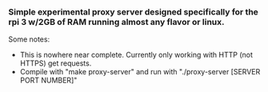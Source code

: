 ### Simple experimental proxy server designed specifically for the rpi 3 w/2GB of RAM running almost any flavor or linux.

Some notes:
- This is nowhere near complete. Currently only working with HTTP (not HTTPS) get requests.
- Compile with "make proxy-server" and run with "./proxy-server [SERVER PORT NUMBER]"
